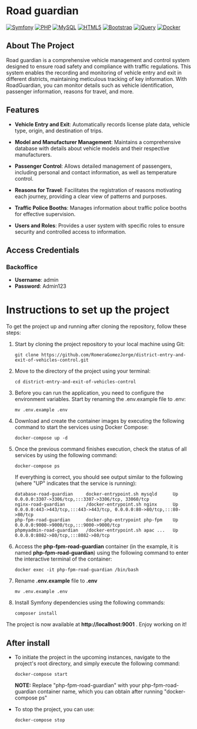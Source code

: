 # Road guardian
[![Symfony](https://img.shields.io/badge/symfony-%23000000.svg?style=for-the-badge&logo=symfony&logoColor=white)](https://symfony.com/)
[![PHP](https://img.shields.io/badge/php-%23777BB4.svg?style=for-the-badge&logo=php&logoColor=white)](https://www.php.net/)
[![MySQL](https://img.shields.io/badge/mysql-%2300f.svg?style=for-the-badge&logo=mysql&logoColor=white)](https://www.mysql.com/)
[![HTML5](https://img.shields.io/badge/html5-%23E34F26.svg?style=for-the-badge&logo=html5&logoColor=white)](https://developer.mozilla.org/en-US/docs/Web/Guide/HTML/HTML5)
[![Bootstrap](https://img.shields.io/badge/bootstrap-%23563D7C.svg?style=for-the-badge&logo=bootstrap&logoColor=white)](https://getbootstrap.com/)
[![jQuery](https://img.shields.io/badge/jquery-%230769AD.svg?style=for-the-badge&logo=jquery&logoColor=white)](https://jquery.com/)
[![Docker](https://img.shields.io/badge/docker-%230db7ed.svg?style=for-the-badge&logo=docker&logoColor=white)](https://www.docker.com/)

## About The Project

Road guardian is a comprehensive vehicle management and control system designed to ensure road safety and compliance with traffic regulations. This system enables the recording and monitoring of vehicle entry and exit in different districts, maintaining meticulous tracking of key information. With RoadGuardian, you can monitor details such as vehicle identification, passenger information, reasons for travel, and more.

## Features

- **Vehicle Entry and Exit**: Automatically records license plate data, vehicle type, origin, and destination of trips.

- **Model and Manufacturer Management**: Maintains a comprehensive database with details about vehicle models and their respective manufacturers.

- **Passenger Control**: Allows detailed management of passengers, including personal and contact information, as well as temperature control.

- **Reasons for Travel**: Facilitates the registration of reasons motivating each journey, providing a clear view of patterns and purposes.

- **Traffic Police Booths**: Manages information about traffic police booths for effective supervision.

- **Users and Roles**: Provides a user system with specific roles to ensure security and controlled access to information.

## Access Credentials

### Backoffice

- **Username**: admin
- **Password**: Admin123

# Instructions to set up the project

To get the project up and running after cloning the repository, follow these steps:


1. Start by cloning the project repository to your local machine using Git:
    ```    
   git clone https://github.com/RomeraGomezJorge/district-entry-and-exit-of-vehicles-control.git
   ```
   
2. Move to the directory of the project using your terminal:
    ```    
   cd district-entry-and-exit-of-vehicles-control
   ```   

3. Before you can run the application, you need to configure the environment variables. Start by renaming the .env.example file to .env:
    ```
    mv .env.example .env
    ```
4. Download and create the container images by executing the following command to start the services using Docker Compose:
    ```
    docker-compose up -d
    ```
5. Once the previous command finishes execution, check the status of all services by using the following command:
    ```
    docker-compose ps
    ```
   If everything is correct, you should see output similar to the following (where "UP" indicates that the service is running):
    ```
    database-road-guardian     docker-entrypoint.sh mysqld      Up      0.0.0.0:3307->3306/tcp,:::3307->3306/tcp, 33060/tcp                   
    nginx-road-guardian        /docker-entrypoint.sh nginx      Up      0.0.0.0:443->443/tcp,:::443->443/tcp, 0.0.0.0:80->80/tcp,:::80->80/tcp
    php-fpm-road-guardian      docker-php-entrypoint php-fpm    Up      0.0.0.0:9000->9000/tcp,:::9000->9000/tcp                              
    phpmyadmin-road-guardian   /docker-entrypoint.sh apac ...   Up      0.0.0.0:8082->80/tcp,:::8082->80/tcp        
    ```
6. Access the **php-fpm-road-guardian** container (in the example, it is named **php-fpm-road-guardian**)  using the following command to enter the interactive terminal of the container:
     ```
     docker exec -it php-fpm-road-guardian /bin/bash
    ```

7. Rename **.env.example** file to **.env**
    ```
    mv .env.example .env
    ```

8. Install Symfony dependencies using the following commands:
    ```
    composer install
    ```

The project is now available at <b>http://localhost:9001</b> . Enjoy working on it!


## After install
- To initiate the project in the upcoming instances, navigate to the project's root directory, and simply execute the following command:
    ```
    docker-compose start
    ```
  <b>NOTE:</b> Replace "php-fpm-road-guardian" with your php-fpm-road-guardian container name, which you can obtain after running "docker-compose ps"

- To stop the project, you can use:
    ```
    docker-compose stop
    ``` 
